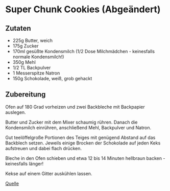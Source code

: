 Super Chunk Cookies (Abgeändert)
================================

Zutaten
-------

* 225g Butter, weich
* 175g Zucker
* 170ml gesüßte Kondensmilch (1/2 Dose Milchmädchen - keinesfalls normale Kondensmilch!)
* 350g Mehl
* 1/2 TL Backpulver
* 1 Messerspitze Natron
* 150g Schokolade, weiß, grob gehackt


Zubereitung
-----------
Ofen auf 180 Grad vorheizen und zwei Backbleche mit Backpapier auslegen.

Butter und Zucker mit dem Mixer schaumig rühren. Danach die Kondensmilch einrühren, anschließend Mehl, Backpulver und Natron.

Gut teelöffelgroße Portionen des Teiges mit genügend Abstand auf das Backblech setzen. Jeweils einige Brocken der Schokolade auf jeden Keks aufstreuen und dabei flach drücken.

Bleche in den Ofen schieben und etwa 12 bis 14 Minuten hellbraun backen - keinesfalls länger!

Kekse auf einem Gitter auskühlen lassen.

[Quelle](http://www.usa-kulinarisch.de/rezept/super-chunk-cookies/)